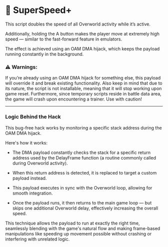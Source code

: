 # 🏃 SuperSpeed+

This script doubles the speed of all Overworld activity while it’s active.

Additionally, holding the A button makes the player move at extremely high speed — similar to the fast-forward feature in emulators.

The effect is achieved using an OAM DMA hijack, which keeps the payload running constantly in the background.

###  ⚠ Warnings:
If you’re already using an OAM DMA hijack for something else, this payload will override it and break existing functionality.
Also keep in mind that due to its nature, the script is not installable, meaning that it will stop working upon game reset. Furthermore, since temporary scripts reside in battle data area, the game will crash upon encountering a trainer.
 Use with caution!

-----
### Logic Behind the Hack

This bug-free hack works by monitoring a specific stack address during the OAM DMA hijack.

Here's how it works:

- The DMA payload constantly checks the stack for a specific return address used by the DelayFrame function (a routine commonly called during Overworld activity).

- When this return address is detected, it is replaced to target a custom payload instead.

- This payload executes in sync with the Overworld loop, allowing for smooth integration.

- Once the payload runs, it then returns to the main game loop — but skips one additional Overworld delay, effectively increasing the overall speed.

This technique allows the payload to run at exactly the right time, seamlessly blending with the game's natural flow and making frame-based manipulations like speeding up movement possible without crashing or interfering with unrelated logic.


